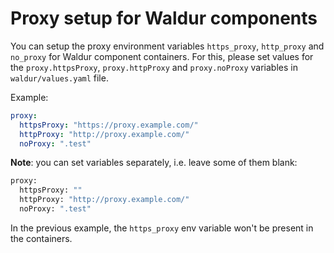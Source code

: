 <!-- EXTERNAL DOCUMENT
Source: https://code.opennodecloud.com/waldur/waldur-helm.git
Branch: master
Remote Path: docs//proxy-setup.md
Local Path: docs/admin-guide/deployment/helm/docs/
Last Sync: 2025-11-01T03:04:11.222833

WARNING: This file is automatically synchronized from the source repository.
DO NOT EDIT this file directly. Changes will be overwritten.
Edit the source at: https://code.opennodecloud.com/waldur/waldur-helm.git/-/tree/master/docs//proxy-setup.md
-->


# Proxy setup for Waldur components

You can setup the proxy environment variables `https_proxy`, `http_proxy` and `no_proxy` for Waldur component containers.
For this, please set values for the `proxy.httpsProxy`, `proxy.httpProxy` and `proxy.noProxy` variables in `waldur/values.yaml` file.

Example:

```yaml
proxy:
  httpsProxy: "https://proxy.example.com/"
  httpProxy: "http://proxy.example.com/"
  noProxy: ".test"
```

**Note**: you can set variables separately, i.e. leave some of them blank:

```bash
proxy:
  httpsProxy: ""
  httpProxy: "http://proxy.example.com/"
  noProxy: ".test"
```

In the previous example, the `https_proxy` env variable won't be present in the containers.
